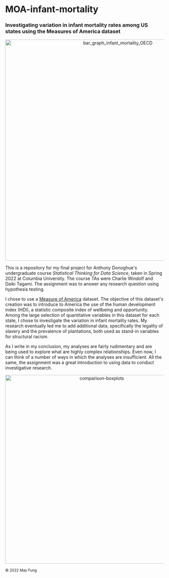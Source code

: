 # MOA-infant-mortality
<h3>Investigating variation in infant mortality rates among US states using the Measures of America dataset</h3>

<p align="center" width="100%"><img width="700" alt="bar_graph_infant_mortality_OECD" src="https://user-images.githubusercontent.com/112728848/202870656-e2ca2553-19bb-488a-b747-85330030ac0e.png"></p>

This is a repository for my final project for Anthony Donoghue's undergraduate course <i>Statistical Thinking for Data Science</i>, taken in Spring 2022 at Columbia University. The course TAs were Charlie Windolf and Daiki Tagami. The assignment was to answer any research question using hypothesis testing.

I chose to use a [Measure of America](https://measureofamerica.org/) dataset. The objective of this dataset's creation was to introduce to America the use of the human development index (HDI), a statistic composite index of wellbeing and opportunity. Among the large selection of quantitative variables in this dataset for each state, I chose to investigate the variation in infant mortality rates. My research eventually led me to add additional data, specifically the legality of slavery and the prevalence of plantations, both used as stand-in variables for structural racism. 

As I write in my conclusion, my analyses are fairly rudimentary and are being used to explore what are highly complex relationships. Even now, I can think of a number of ways in which the analyses are insufficient. All the same, the assignment was a great introduction to using data to conduct investigative research.

<p align="center" width="100%"><img width="598" alt="comparison-boxplots" src="https://user-images.githubusercontent.com/112728848/202869385-5b44c962-a370-44f6-8cea-8e3f86d7673f.png"></p>

<sup>© 2022 May Fung</sup>
